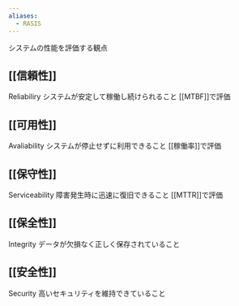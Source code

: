 ```yaml
---
aliases:
  - RASIS
---
```

システムの性能を評価する観点

## [[信頼性]]
Reliabiliry
システムが安定して稼働し続けられること
[[MTBF]]で評価

## [[可用性]]
Avaliability
システムが停止せずに利用できること
[[稼働率]]で評価

## [[保守性]]
Serviceability
障害発生時に迅速に復旧できること
[[MTTR]]で評価

## [[保全性]]
Integrity
データが欠損なく正しく保存されていること

## [[安全性]]
Security
高いセキュリティを維持できていること